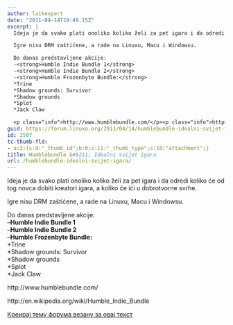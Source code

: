 ```yaml
---
author: laikexpert
date: "2011-04-14T19:49:15Z"
excerpt: |
  Ideja je da svako plati onoliko koliko želi za pet igara i da odredi koliko će od tog novca dobiti kreatori igara, a koliko će ići u dobrotvorne svrhe.

  Igre nisu DRM zaštićene, a rade na Linuxu, Macu i Windowsu.

  Do danas predstavljene akcije:
  -<strong>Humble Indie Bundle 1</strong>
  -<strong>Humble Indie Bundle 2</strong>
  -<strong>Humble Frozenbyte Bundle:</strong>
  *Trine
  *Shadow grounds: Survivor
  *Shadow grounds
  *Splot
  *Jack Claw

  <p class="info">http://www.humblebundle.com/</p><p class="info">http://en.wikipedia.org/wiki/Humble_Indie_Bundle</p>
guid: https://forum.linuxo.org/2011/04/14/humblebundle-idealni-svijet-igara/
id: 2507
tc-thumb-fld:
- a:2:{s:9:"_thumb_id";b:0;s:11:"_thumb_type";s:10:"attachment";}
title: Humblebundle &#8211; Idealni svijet igara
url: /humblebundle-idealni-svijet-igara/
---
```

Ideja je da svako plati onoliko koliko želi za pet igara i da odredi koliko će od tog novca dobiti kreatori igara, a koliko će ići u dobrotvorne svrhe.

Igre nisu DRM zaštićene, a rade na Linuxu, Macu i Windowsu.

Do danas predstavljene akcije:  
&#8211;**Humble Indie Bundle 1**  
&#8211;**Humble Indie Bundle 2**  
&#8211;**Humble Frozenbyte Bundle:**  
*Trine  
*Shadow grounds: Survivor  
*Shadow grounds  
*Splot  
*Jack Claw

<p class="info">
  http://www.humblebundle.com/
</p>

<p class="info">
  http://en.wikipedia.org/wiki/Humble_Indie_Bundle
</p>

[Креирај тему форума везану за овај текст](https://linuxo.org/nova-tema-na-forumu/?se_pid=2507)